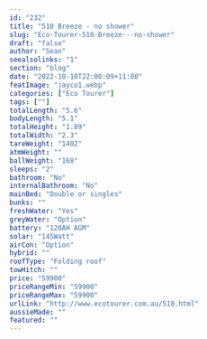 ```yaml
---
id: "232"
title: "510 Breeze - no shower"
slug: "Eco-Tourer-510-Breeze---no-shower"
draft: "false"
author: "Sean"
seealsolinks: "1"
section: "blog"
date: "2022-10-10T22:00:09+11:00"
featImage: "jayco1.webp"
categories: ["Eco Tourer"]
tags: [""]
totalLength: "5.6"
bodyLength: "5.1"
totalHeight: "1.89"
totalWidth: "2.3"
tareWeight: "1402"
atmWeight: ""
ballWeight: "168"
sleeps: "2"
bathroom: "No"
internalBathroom: "No"
mainBed: "Double or singles"
bunks: ""
freshWater: "Yes"
greyWater: "Option"
battery: "120AH AGM"
solar: "145Watt"
airCon: "Option"
hybrid: ""
roofType: "Folding roof"
towHitch: ""
price: "59900"
priceRangeMin: "59900"
priceRangeMax: "59900"
urlLink: "http://www.ecotourer.com.au/510.html"
aussieMade: ""
featured: ""
---
```

